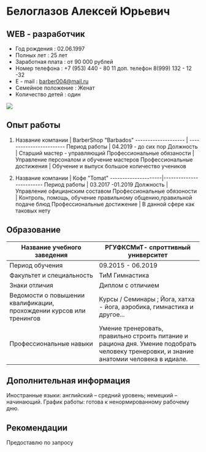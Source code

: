 # Белоглазов Алексей Юрьевич
## WEB - разработчик

* Год рождения : 02.06.1997
* Полных лет : 25 лет
* Заработная плата : от 90 000 рублей
* Номер телефона : +7 (953) 440 - 80 11 доп. телефон 8(999) 132 - 12 -32
* E - mail : barber004@mail.ru
* Семейное положение : Женат
* Количество детей : один

![](IMG_20220524_000515_483.jpg)

## Опыт работы

1. Название компании |      BarberShop "Barbados"
-------------------- | ------------------------
Период работы        |     04.2019 - до сих пор
Должность            | Старший мастер - управляющий
Профессиональные обязаности |  Управление персоналом и обучение мастеров
Профессиональные достижения | Обучение и выпуск большое количество учеников

2. Название компании |        Кофе "Tomat"
---------------------|-------------------------
Период работы        |       03.2017 -01.2019
Должность            |   Управление официанским составом 
Профессиональные обязоности |  Контроль, помощь, обучение правильному общению,правильной подаче блюд
Профессиональные достижение | В данной сфере как таковых нету


## Образование
Название учебного заведения |     РГУФКСМиТ- спроттивный университет
----------------------------|------------------
Период обучения | 09.2015 - 06.2019
Факультет и специальность |   ТиМ Гимнастика
Знаки отличия | Диплом с отличием
Ведомости о повышении квалификации, прохождении курсов или тренингов | Курсы / Семинары ; Йога, хатха - йога, аэробика, гимнастика и другое...
Профессиональные навыки |  Умение тренеровать, правильно строить питание и рациона дня. Умение подобрать человеку тренеровки, и знание анатомии человека в идиале.


## Дополнительная информация
 Иностранные языки: английский – средний уровень; немецкий – начинающий.
График работы: готова к ненормированному рабочему дню.

## Рекомендации
Предоставлю по запросу
